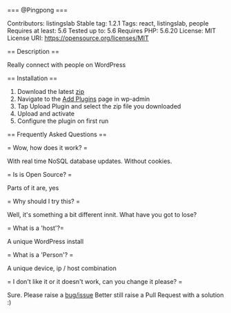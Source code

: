 === @Pingpong ===

Contributors: listingslab 
Stable tag: 1.2.1
Tags: react, listingslab, people
Requires at least: 5.6
Tested up to: 5.6
Requires PHP: 5.6.20
License: MIT
License URI: https://opensource.org/licenses/MIT 

== Description == 

Really connect with people on WordPress

== Installation ==

1. Download the latest [zip](https://github.com/listingslab-software/listingslab-download/raw/master/wordpress/plugins/listingslab.zip)
2. Navigate to the [Add Plugins](/wp-admin/plugin-install.php) page in wp-admin
3. Tap Upload Plugin and select the zip file you downloaded
4. Upload and activate 
5. Configure the plugin on first run

== Frequently Asked Questions == 

= Wow, how does it work? = 

With real time NoSQL database updates. Without cookies.

= Is is Open Source? = 

Parts of it are, yes
 
= Why should I try this? = 

Well, it's something a bit different innit. 
What have you got to lose?

= What is a 'host'?=

A unique WordPress install

= What is a 'Person'? =

A unique device, ip / host combination

= I don't like it or it doesn't work, can you change it please? = 

Sure. Please raise a [bug/issue](https://github.com/listingslab-software/listingslab-download/issues/new) 
Better still raise a Pull Request with a solution :)
